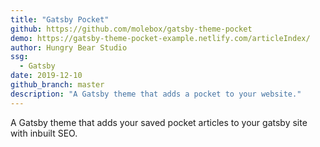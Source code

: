 ```yaml
---
title: "Gatsby Pocket"
github: https://github.com/molebox/gatsby-theme-pocket
demo: https://gatsby-theme-pocket-example.netlify.com/articleIndex/
author: Hungry Bear Studio
ssg:
  - Gatsby
date: 2019-12-10
github_branch: master
description: "A Gatsby theme that adds a pocket to your website."
---
```


A Gatsby theme that adds your saved pocket articles to your gatsby site with inbuilt SEO.